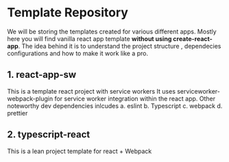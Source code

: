 # Template Repository
We will be storing the templates created for various different apps. Mostly here you will find vanilla react app template **without using create-react-app**.
The idea behind it is to understand the project structure , dependecies configurations and how to make it work like a pro.

## 1. react-app-sw
This is a template react project with service workers
It uses serviceworker-webpack-plugin for service worker integration within the react app.
 Other noteworthy dev dependencies inlcudes
  a. eslint
  b. Typescript
  c. webpack
  d. prettier

## 2. typescript-react
This is a lean project template for react + Webpack


